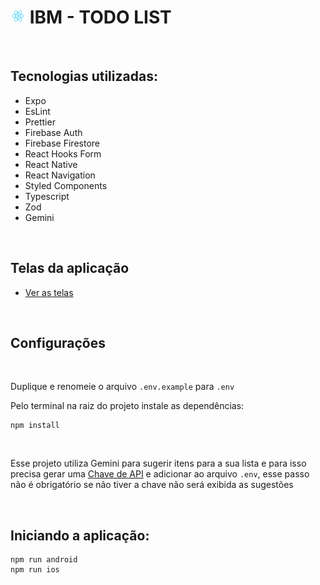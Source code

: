 # <img height="24" src="https://raw.githubusercontent.com/github/explore/80688e429a7d4ef2fca1e82350fe8e3517d3494d/topics/react/react.png" alt="React Native" title="React Native"/> IBM - TODO LIST

<br>

## Tecnologias utilizadas:

- Expo
- EsLint
- Prettier
- Firebase Auth
- Firebase Firestore
- React Hooks Form
- React Native
- React Navigation
- Styled Components
- Typescript
- Zod
- Gemini

<br />

## Telas da aplicação

- [Ver as telas](./screenshots)

<br />

## Configurações

<br />

Duplique e renomeie o arquivo `.env.example` para `.env`

Pelo terminal na raiz do projeto instale as dependências:

```
npm install
```

<br />

Esse projeto utiliza Gemini para sugerir itens para a sua lista e para isso precisa gerar uma [Chave de API](https://aistudio.google.com/app/apikey) e adicionar ao arquivo `.env`, esse passo não é obrigatório se não tiver a chave não será exibida as sugestões

<br />

## Iniciando a aplicação:

```
npm run android
npm run ios
```
